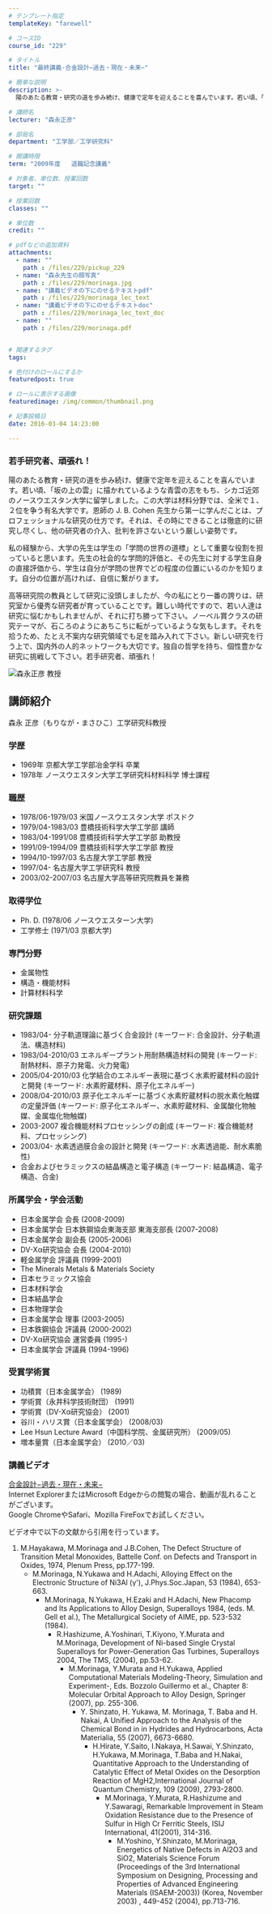 ```yaml
---
# テンプレート指定
templateKey: "farewell"

# コースID
course_id: "229"

# タイトル
title: "最終講義-合金設計−過去・現在・未来−"

# 簡単な説明
description: >-
  陽のあたる教育・研究の道を歩み続け、健康で定年を迎えることを喜んでいます。若い頃、「坂の上の雲」に描かれているような青雲の志をもち、シカゴ近郊のノースウエスタン大学に留学しました。この大学は材料分...

# 講師名
lecturer: "森永正彦"

# 部局名
department: "工学部／工学研究科"

# 開講時限
term: "2009年度	退職記念講義"

# 対象者、単位数、授業回数
target: ""

# 授業回数
classes: ""

# 単位数
credit: ""

# pdfなどの追加資料
attachments: 
  - name: "" 
    path : /files/229/pickup_229
  - name: "森永先生の顔写真" 
    path : /files/229/morinaga.jpg
  - name: "講義ビデオの下にのせるテキストpdf" 
    path : /files/229/morinaga_lec_text
  - name: "講義ビデオの下にのせるテキストdoc" 
    path : /files/229/morinaga_lec_text_doc
  - name: "" 
    path : /files/229/morinaga.pdf


# 関連するタグ
tags:

# 色付けのロールにするか
featuredpost: true

# ロールに表示する画像
featuredimage: /img/common/thumbnail.png

# 記事投稿日
date: 2016-03-04 14:23:00

---
```

### 若手研究者、頑張れ！ 

陽のあたる教育・研究の道を歩み続け、健康で定年を迎えることを喜んでいます。若い頃、「坂の上の雲」に描かれているような青雲の志をもち、シカゴ近郊のノースウエスタン大学に留学しました。この大学は材料分野では、全米で１、２位を争う有名大学です。恩師の J. B. Cohen 先生から第一に学んだことは、プロフェッショナルな研究の仕方です。それは、その時にできることは徹底的に研究し尽くし、他の研究者の介入、批判を許さないという厳しい姿勢です。

私の経験から、大学の先生は学生の「学問の世界の道標」として重要な役割を担っていると思います。先生の社会的な学問的評価と、その先生に対する学生自身の直接評価から、学生は自分が学問の世界でどの程度の位置にいるのかを知ります。自分の位置が高ければ、自信に繋がります。

高等研究院の教員として研究に没頭しましたが、今の私にとり一番の誇りは、研究室から優秀な研究者が育っていることです。難しい時代ですので、若い人達は研究に悩むかもしれませんが、それに打ち勝って下さい。ノーベル賞クラスの研究テーマが、石ころのようにあちこちに転がっているような気もします。それを拾うため、たとえ不案内な研究領域でも足を踏み入れて下さい。新しい研究を行う上で、国内外の人的ネットワークも大切です。独自の哲学を持ち、個性豊かな研究に挑戦して下さい。若手研究者、頑張れ！

![森永正彦 教授](/files/229/morinaga.jpg) 
## 講師紹介

森永 正彦（もりなが・まさひこ）工学研究科教授 

### 学歴

  * 1969年 京都大学工学部冶金学科 卒業
  * 1978年 ノースウエスタン大学工学研究科材料科学 博士課程

### 職歴

  * 1978/06-1979/03 米国ノースウエスタン大学 ポスドク
  * 1979/04-1983/03 豊橋技術科学大学工学部 講師
  * 1983/04-1991/08 豊橋技術科学大学工学部 助教授
  * 1991/09-1994/09 豊橋技術科学大学工学部 教授
  * 1994/10-1997/03 名古屋大学工学部 教授
  * 1997/04- 名古屋大学工学研究科 教授
  * 2003/02-2007/03 名古屋大学高等研究院教員を兼務

### 取得学位

  * Ph. D. (1978/06 ノースウエスターン大学)
  * 工学修士 (1971/03 京都大学)

### 専門分野

  * 金属物性
  * 構造・機能材料
  * 計算材料科学

### 研究課題

  * 1983/04- 分子軌道理論に基づく合金設計 (キーワード: 合金設計、分子軌道法、構造材料)
  * 1983/04-2010/03 エネルギープラント用耐熱構造材料の開発 (キーワード: 耐熱材料、原子力発電、火力発電)
  * 2005/04-2010/03 化学結合のエネルギー表現に基づく水素貯蔵材料の設計と開発 (キーワード: 水素貯蔵材料、原子化エネルギー)
  * 2008/04-2010/03 原子化エネルギーに基づく水素貯蔵材料の脱水素化触媒の定量評価 (キーワード: 原子化エネルギー、水素貯蔵材料、金属酸化物触媒、金属塩化物触媒)
  * 2003-2007 複合機能材料プロセッシングの創成 (キーワード: 複合機能材料、プロセッシング)
  * 2003/04- 水素透過膜合金の設計と開発 (キーワード: 水素透過能、耐水素脆性)
  * 合金およびセラミックスの結晶構造と電子構造 (キーワード: 結晶構造、電子構造、合金)

### 所属学会・学会活動

  * 日本金属学会 会長 (2008-2009)
  * 日本金属学会 日本鉄鋼協会東海支部 東海支部長 (2007-2008)
  * 日本金属学会 副会長 (2005-2006)
  * DV-Xα研究協会 会長 (2004-2010)
  * 軽金属学会 評議員 (1999-2001)
  * The Minerals Metals & Materials Society
  * 日本セラミックス協会
  * 日本材料学会
  * 日本結晶学会
  * 日本物理学会
  * 日本金属学会 理事 (2003-2005)
  * 日本鉄鋼協会 評議員 (2000-2002)
  * DV-Xα研究協会 運営委員 (1995-)
  * 日本金属学会 評議員 (1994-1996)

### 受賞学術賞

  * 功積賞（日本金属学会） (1989)
  * 学術賞（永井科学技術財団） (1991)
  * 学術賞（DV-Xα研究協会） (2001)
  * 谷川・ハリス賞（日本金属学会） (2008/03)
  * Lee Hsun Lecture Award（中国科学院、金属研究所） (2009/05)
  * 増本量賞（日本金属学会） (2010／03)
### 講義ビデオ

[合金設計−過去・現在・未来−](http://nuvideo.media.nagoya-u.ac.jp/embed/73fcdccc1e5857bf03510165999e9a44d6c9d4f2)  
Internet ExplorerまたはMicrosoft Edgeからの閲覧の場合、動画が乱れることがございます。  
Google ChromeやSafari、Mozilla FireFoxでお試しください。 

ビデオ中で以下の文献から引用を行っています。 

  1. M.Hayakawa, M.Morinaga and J.B.Cohen, The Defect Structure of Transition Metal Monoxides, Battelle Conf. on Defects and Transport in Oxides, 1974, Plenum Press, pp.177-199. 
      * M.Morinaga, N.Yukawa and H.Adachi, Alloying Effect on the Electronic Structure of Ni3Al (&gamma;'), J.Phys.Soc.Japan, 53 (1984), 653-663. 
          * M.Morinaga, N.Yukawa, H.Ezaki and H.Adachi, New Phacomp and Its Applications to Alloy Design, Superalloys 1984, (eds. M. Gell et al.), The Metallurgical Society of AIME, pp. 523-532 (1984). 
              * R.Hashizume, A.Yoshinari, T.Kiyono, Y.Murata and M.Morinaga, Development of Ni-based Single Crystal Superalloys for Power-Generation Gas Turbines, Superalloys 2004, The TMS, (2004), pp.53-62. 
                  * M.Morinaga, Y.Murata and H.Yukawa, Applied Computational Materials Modeling-Theory, Simulation and Experiment-, Eds. Bozzolo Guillermo et al., Chapter 8: Molecular Orbital Approach to Alloy Design, Springer (2007), pp. 255-306. 
                      * Y. Shinzato, H. Yukawa, M. Morinaga, T. Baba and H. Nakai, A Unified Approach to the Analysis of the Chemical Bond in in Hydrides and Hydrocarbons, Acta Materialia, 55 (2007), 6673-6680. 
                          * H.Hirate, Y.Saito, I.Nakaya, H.Sawai, Y.Shinzato, H.Yukawa, M.Morinaga, T.Baba and H.Nakai, Quantitative Approach to the Understanding of Catalytic Effect of Metal Oxides on the Desorption Reaction of MgH2,International Journal of Quantum Chemistry, 109 (2009), 2793-2800. 
                              * M.Morinaga, Y.Murata, R.Hashizume and Y.Sawaragi, Remarkable Improvement in Steam Oxidation Resistance due to the Presence of Sulfur in High Cr Ferritic Steels, ISIJ International, 41(2001), 314-316. 
                                  * M.Yoshino, Y.Shinzato, M.Morinaga, Energetics of Native Defects in Al2O3 and SiO2, Materials Science Forum (Proceedings of the 3rd International Symposium on Designing, Processing and Properties of Advanced Engineering Materials (ISAEM-2003)) (Korea, November 2003) , 449-452 (2004), pp.713-716. 